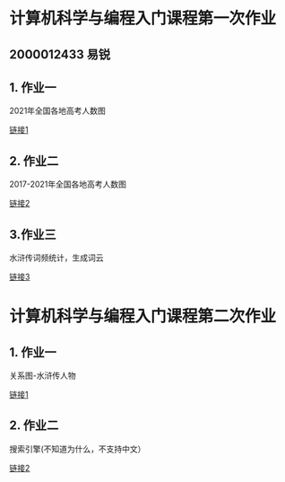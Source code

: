 # 计算机科学与编程入门课程第一次作业
## 2000012433 易锐
## 1. 作业一
2021年全国各地高考人数图

[链接1](https://qihaiqianqiu0314.github.io/2021年全国各地高考人数.html)
## 2. 作业二
2017-2021年全国各地高考人数图

[链接2](https://qihaiqianqiu0314.github.io/2017-2021年全国各地高考人数.html)

## 3.作业三
水浒传词频统计，生成词云

[链接3](https://qihaiqianqiu0314.github.io/水浒传人物词频统计.html)

# 计算机科学与编程入门课程第二次作业
## 1. 作业一
关系图-水浒传人物

[链接1](https://qihaiqianqiu0314.github.io/关系图-水浒传人物.html)
## 2. 作业二
搜索引擎(不知道为什么，不支持中文）

[链接2](https://qihaiqianqiu0314.github.io/bing搜索.html)
